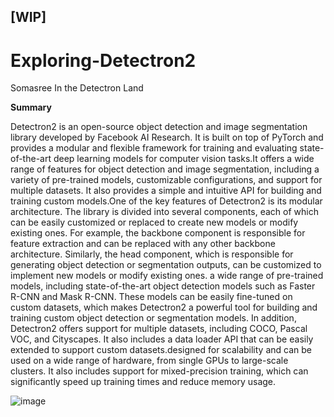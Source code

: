 ## [WIP]
# Exploring-Detectron2
Somasree In the Detectron Land

**Summary**

Detectron2 is an open-source object detection and image segmentation library developed by Facebook AI Research. It is built on top of PyTorch and provides a modular and flexible framework for training and evaluating state-of-the-art deep learning models for computer vision tasks.It offers a wide range of features for object detection and image segmentation, including a variety of pre-trained models, customizable configurations, and support for multiple datasets. It also provides a simple and intuitive API for building and training custom models.One of the key features of Detectron2 is its modular architecture. The library is divided into several components, each of which can be easily customized or replaced to create new models or modify existing ones. For example, the backbone component is responsible for feature extraction and can be replaced with any other backbone architecture. Similarly, the head component, which is responsible for generating object detection or segmentation outputs, can be customized to implement new models or modify existing ones. a wide range of pre-trained models, including state-of-the-art object detection models such as Faster R-CNN and Mask R-CNN. These models can be easily fine-tuned on custom datasets, which makes Detectron2 a powerful tool for building and training custom object detection or segmentation models.
In addition, Detectron2 offers support for multiple datasets, including COCO, Pascal VOC, and Cityscapes. It also includes a data loader API that can be easily extended to support custom datasets.designed for scalability and can be used on a wide range of hardware, from single GPUs to large-scale clusters. It also includes support for mixed-precision training, which can significantly speed up training times and reduce memory usage.





![image](https://user-images.githubusercontent.com/56045049/229114344-53307960-e51b-4b7d-bce0-0fe176045666.png)

